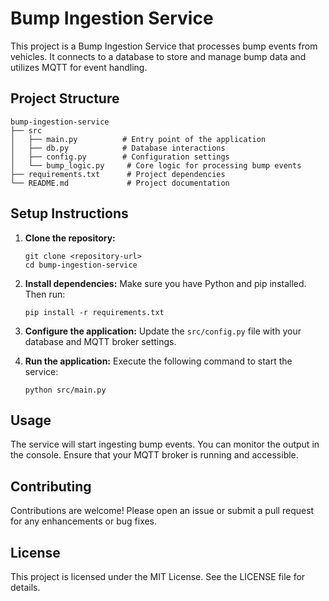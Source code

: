 # Bump Ingestion Service

This project is a Bump Ingestion Service that processes bump events from vehicles. It connects to a database to store and manage bump data and utilizes MQTT for event handling.

## Project Structure

```
bump-ingestion-service
├── src
│   ├── main.py          # Entry point of the application
│   ├── db.py            # Database interactions
│   ├── config.py        # Configuration settings
│   └── bump_logic.py     # Core logic for processing bump events
├── requirements.txt      # Project dependencies
└── README.md             # Project documentation
```

## Setup Instructions

1. **Clone the repository:**
   ```
   git clone <repository-url>
   cd bump-ingestion-service
   ```

2. **Install dependencies:**
   Make sure you have Python and pip installed. Then run:
   ```
   pip install -r requirements.txt
   ```

3. **Configure the application:**
   Update the `src/config.py` file with your database and MQTT broker settings.

4. **Run the application:**
   Execute the following command to start the service:
   ```
   python src/main.py
   ```

## Usage

The service will start ingesting bump events. You can monitor the output in the console. Ensure that your MQTT broker is running and accessible.

## Contributing

Contributions are welcome! Please open an issue or submit a pull request for any enhancements or bug fixes.

## License

This project is licensed under the MIT License. See the LICENSE file for details.